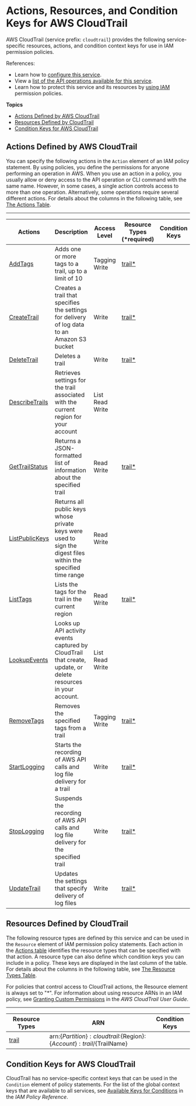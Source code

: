 # Actions, Resources, and Condition Keys for AWS CloudTrail<a name="list_awscloudtrail"></a>

AWS CloudTrail \(service prefix: `cloudtrail`\) provides the following service\-specific resources, actions, and condition context keys for use in IAM permission policies\.

References:
+ Learn how to [configure this service](http://docs.aws.amazon.com/awscloudtrail/latest/userguide/)\.
+ View a [list of the API operations available for this service](http://docs.aws.amazon.com/awscloudtrail/latest/APIReference/)\.
+ Learn how to protect this service and its resources by [using IAM](http://docs.aws.amazon.com/awscloudtrail/latest/userguide/grant-custom-permissions-for-cloudtrail-users.html) permission policies\.

**Topics**
+ [Actions Defined by AWS CloudTrail](#awscloudtrail-actions-as-permissions)
+ [Resources Defined by CloudTrail](#awscloudtrail-resources-for-iam-policies)
+ [Condition Keys for AWS CloudTrail](#awscloudtrail-policy-keys)

## Actions Defined by AWS CloudTrail<a name="awscloudtrail-actions-as-permissions"></a>

You can specify the following actions in the `Action` element of an IAM policy statement\. By using policies, you define the permissions for anyone performing an operation in AWS\. When you use an action in a policy, you usually allow or deny access to the API operation or CLI command with the same name\. However, in some cases, a single action controls access to more than one operation\. Alternatively, some operations require several different actions\. For details about the columns in the following table, see [The Actions Table](reference_policies_actions-resources-contextkeys.md#actions_table)\.


****  

| Actions | Description | Access Level | Resource Types \(\*required\) | Condition Keys | Dependent Actions | 
| --- | --- | --- | --- | --- | --- | 
| [AddTags](http://docs.aws.amazon.com/awscloudtrail/latest/APIReference/API_AddTags.html) | Adds one or more tags to a trail, up to a limit of 10 | Tagging Write  | [trail\*](#awscloudtrail-trail)  |  |  | 
| [CreateTrail](http://docs.aws.amazon.com/awscloudtrail/latest/APIReference/API_CreateTrail.html) | Creates a trail that specifies the settings for delivery of log data to an Amazon S3 bucket | Write  | [trail\*](#awscloudtrail-trail)  |  | s3:PutObject  | 
| [DeleteTrail](http://docs.aws.amazon.com/awscloudtrail/latest/APIReference/API_DeleteTrail.html) | Deletes a trail | Write  | [trail\*](#awscloudtrail-trail)  |  |  | 
| [DescribeTrails](http://docs.aws.amazon.com/awscloudtrail/latest/APIReference/API_DescribeTrails.html) | Retrieves settings for the trail associated with the current region for your account | List Read Write  |  |  |  | 
| [GetTrailStatus](http://docs.aws.amazon.com/awscloudtrail/latest/APIReference/API_GetTrailStatus.html) | Returns a JSON\-formatted list of information about the specified trail | Read Write  | [trail\*](#awscloudtrail-trail)  |  |  | 
| [ListPublicKeys](http://docs.aws.amazon.com/awscloudtrail/latest/APIReference/API_ListPublicKeys.html) | Returns all public keys whose private keys were used to sign the digest files within the specified time range | Read Write  |  |  |  | 
| [ListTags](http://docs.aws.amazon.com/awscloudtrail/latest/APIReference/API_ListTags.html) | Lists the tags for the trail in the current region | Read Write  | [trail\*](#awscloudtrail-trail)  |  |  | 
| [LookupEvents](http://docs.aws.amazon.com/awscloudtrail/latest/APIReference/API_LookupEvents.html) | Looks up API activity events captured by CloudTrail that create, update, or delete resources in your account\. | List Read Write  |  |  |  | 
| [RemoveTags](http://docs.aws.amazon.com/awscloudtrail/latest/APIReference/API_RemoveTags.html) | Removes the specified tags from a trail | Tagging Write  | [trail\*](#awscloudtrail-trail)  |  |  | 
| [StartLogging](http://docs.aws.amazon.com/awscloudtrail/latest/APIReference/API_StartLogging.html) | Starts the recording of AWS API calls and log file delivery for a trail | Write  | [trail\*](#awscloudtrail-trail)  |  |  | 
| [StopLogging](http://docs.aws.amazon.com/awscloudtrail/latest/APIReference/API_StopLogging.html) | Suspends the recording of AWS API calls and log file delivery for the specified trail | Write  | [trail\*](#awscloudtrail-trail)  |  |  | 
| [UpdateTrail](http://docs.aws.amazon.com/awscloudtrail/latest/APIReference/API_UpdateTrail.html) | Updates the settings that specify delivery of log files | Write  | [trail\*](#awscloudtrail-trail)  |  |  | 

## Resources Defined by CloudTrail<a name="awscloudtrail-resources-for-iam-policies"></a>

The following resource types are defined by this service and can be used in the `Resource` element of IAM permission policy statements\. Each action in the [Actions table](#awscloudtrail-actions-as-permissions) identifies the resource types that can be specified with that action\. A resource type can also define which condition keys you can include in a policy\. These keys are displayed in the last column of the table\. For details about the columns in the following table, see [The Resource Types Table](reference_policies_actions-resources-contextkeys.md#resources_table)\.

For policies that control access to CloudTrail actions, the Resource element is always set to "\*"\. For information about using resource ARNs in an IAM policy, see [Granting Custom Permissions](http://docs.aws.amazon.com/awscloudtrail/latest/userguide/controlling_access_granting_custom_permissions.html) in the *AWS CloudTrail User Guide*\.


****  

| Resource Types | ARN | Condition Keys | 
| --- | --- | --- | 
| [trail](http://docs.aws.amazon.com/how-cloudtrail-works.html) | arn:$\{Partition\}:cloudtrail:$\{Region\}:$\{Account\}:trail/$\{TrailName\} |  | 

## Condition Keys for AWS CloudTrail<a name="awscloudtrail-policy-keys"></a>

CloudTrail has no service\-specific context keys that can be used in the `Condition` element of policy statements\. For the list of the global context keys that are available to all services, see [Available Keys for Conditions](http://docs.aws.amazon.com/IAM/latest/UserGuide/reference_policies_condition-keys.html#AvailableKeys) in the *IAM Policy Reference*\.